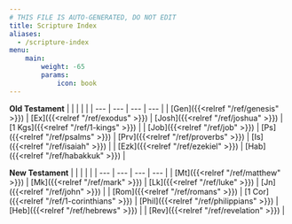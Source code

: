 ```yaml
---
# THIS FILE IS AUTO-GENERATED, DO NOT EDIT
title: Scripture Index
aliases:
  - /scripture-index
menu:
    main:
        weight: -65
        params:
            icon: book
---
```


**Old Testament**
|  |  |  |  |
| --- | --- | --- | --- |
| [Gen]({{<relref "/ref/genesis" >}}) | [Ex]({{<relref "/ref/exodus" >}}) | [Josh]({{<relref "/ref/joshua" >}}) | [1 Kgs]({{<relref "/ref/1-kings" >}}) |
| [Job]({{<relref "/ref/job" >}}) | [Ps]({{<relref "/ref/psalms" >}}) | [Prv]({{<relref "/ref/proverbs" >}}) | [Is]({{<relref "/ref/isaiah" >}}) |
| [Ezk]({{<relref "/ref/ezekiel" >}}) | [Hab]({{<relref "/ref/habakkuk" >}}) |

**New Testament**
|  |  |  |  |
| --- | --- | --- | --- |
| [Mt]({{<relref "/ref/matthew" >}}) | [Mk]({{<relref "/ref/mark" >}}) | [Lk]({{<relref "/ref/luke" >}}) | [Jn]({{<relref "/ref/john" >}}) |
| [Rom]({{<relref "/ref/romans" >}}) | [1 Cor]({{<relref "/ref/1-corinthians" >}}) | [Phil]({{<relref "/ref/philippians" >}}) | [Heb]({{<relref "/ref/hebrews" >}}) |
| [Rev]({{<relref "/ref/revelation" >}}) |
